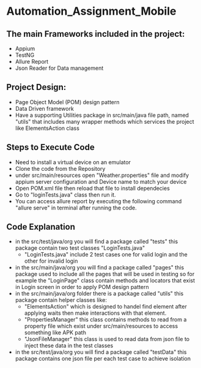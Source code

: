# Automation_Assignment_Mobile

## The main Frameworks included in the project:
- Appium
- TestNG
- Allure Report
- Json Reader for Data management

## Project Design:
- Page Object Model (POM) design pattern
- Data Driven framework
- Have a supporting Utilities package in src/main/java file path, named "utils" that includes many wrapper methods which services the project like ElementsAction class

## Steps to Execute Code
- Need to install a virtual device on an emulator
- Clone the code from the Repository
- under src/main/resources open "Weather.properties" file and modify appium server configuration and Device name to match your device
- Open POM.xml file then reload that file to install dependecies
- Go to "loginTests.java" class then run it.
- You can access allure report by executing the following command "allure serve" in terminal after running the code.

## Code Explanation
- in the src/test/java/org you will find a package called "tests" this package contain two test classes "LoginTests.java"
  - "LoginTests.java" include 2 test cases one for valid login and the other for invalid login
- in the src/main/java/org you will find a package called "pages" this package used to include all the pages that will be used in testing so for example the "LoginPage" class contain methods and locators that exist in Login screen in order to apply POM design pattern
- in the src/main/java/org folder there is a package called "utils" this package contain helper classes like:
    - "ElementsAction" which is designed to handel find element after applying waits then make interactions with that element.
    - "PropertiesManager" this class contains methods to read from a property file which exist under src/main/resources to access something like APK path
    - "JsonFileManager" this class is used to read data from json file to inject these data in the test classes 
- in the src/test/java/org you will find a package called "testData" this package contains one json file per each test case to achieve isolation
